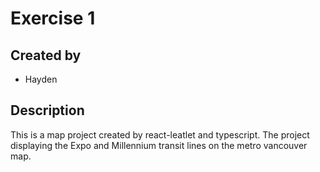 # Exercise 1

## Created by

- Hayden

## Description

This is a map project created by react-leatlet and typescript. The project displaying the Expo and Millennium transit lines on the metro vancouver map.
